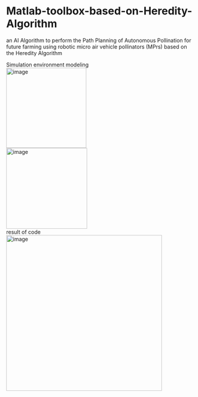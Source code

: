 # Matlab-toolbox-based-on-Heredity-Algorithm
an  AI Algorithm to perform the Path Planning of Autonomous Pollination for future farming using robotic micro air vehicle pollinators (MPrs) based on the Heredity Algorithm

Simulation environment modeling<br />
<img width="214" alt="image" src="https://user-images.githubusercontent.com/98506252/224027328-30da346d-33a0-446b-9f8e-4ab3cea9dbe3.png"><br />
<img width="216" alt="image" src="https://user-images.githubusercontent.com/98506252/224027359-56a212aa-ea9f-406c-9563-4e499a8f138f.png"><br />
result of code<br />
<img width="416" alt="image" src="https://user-images.githubusercontent.com/98506252/224027540-2f0c62ef-969b-47d7-ab18-d87d8b58ebf6.png"><br />
